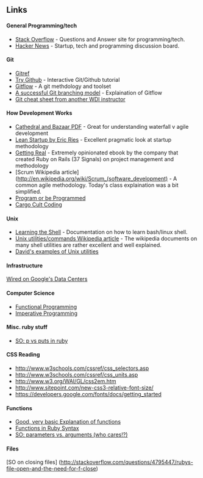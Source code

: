 ## Links

#### General Programming/tech
- [Stack Overflow](https://stackoverflow.com) - Questions and Answer site for programming/tech.
- [Hacker News](https://news.ycombinator.com/) - Startup, tech and programming discussion board. 

#### Git 
- [Gitref](http://gitref.org)
- [Try Github](http://try.github.io) - Interactive Git/Github tutorial
- [Gitflow](https://github.com/nvie/gitflow) - A git methdology and toolset
- [A successful Git branching model](http://nvie.com/posts/a-successful-git-branching-model/) - Explaination of Gitflow
- [Git cheat sheet from another WDI instructor](https://gist.github.com/tibbon/5801402)

#### How Development Works
- [Cathedral and Bazaar PDF](www.unterstein.net/su/docs/CathBaz.pdf) - Great for understanding waterfall v agile development
- [Lean Startup by Eric Ries](http://www.amazon.com/gp/product/0307887898/ref=as_li_ss_tl?ie=UTF8&camp=1789&creative=390957&creativeASIN=0307887898&linkCode=as2&tag=wha07-20) - Excellent pragmatic look at startup methodology
- [Getting Real](http://gettingreal.37signals.com/) - Extremely opinionated ebook by the company that created Ruby on Rails (37 Signals) on project management and methodology
- [Scrum Wikipedia article](http://en.wikipedia.org/wiki/Scrum_(software_development) - A common agile methodology. Today's class explaination was a bit simplified.
- [Program or be Programmed](http://www.amazon.com/books/dp/159376426X)
- [Cargo Cult Coding](http://en.wikipedia.org/wiki/Cargo_cult_programming)

#### Unix
- [Learning the Shell](http://linuxcommand.org/lc3_learning_the_shell.php) - Documentation on how to learn bash/linux shell. 
- [Unix utilities/commands Wikipedia article](http://en.wikipedia.org/wiki/List_of_Unix_utilities) - The wikipedia documents on many shell utilities are rather excellent and well explained. 
- [David's examples of Unix utilities](https://gist.github.com/tibbon/5794257)

#### Infrastructure
[Wired on Google's Data Centers](http://www.wired.com/wiredenterprise/2012/10/ff-inside-google-data-center/)


#### Computer Science
- [Functional Programming](https://en.wikipedia.org/wiki/Functional_programming)
- [Imperative Programming](http://en.wikipedia.org/wiki/Imperative_programming)

#### Misc. ruby stuff
- [SO: p vs puts in ruby](http://stackoverflow.com/questions/1255324/p-vs-puts-in-ruby)


#### CSS Reading
- http://www.w3schools.com/cssref/css_selectors.asp
- http://www.w3schools.com/cssref/css_units.asp
- http://www.w3.org/WAI/GL/css2em.htm
- http://www.sitepoint.com/new-css3-relative-font-size/
- https://developers.google.com/fonts/docs/getting_started



#### Functions
- [Good, very basic Explanation of functions](http://www.mathopenref.com/functionsprog.html)
- [Functions in Ruby Syntax](http://www.howtogeek.com/howto/programming/ruby/ruby-function-method-syntax/)
- [SO: parameters vs. arguments (who cares!?)](http://stackoverflow.com/questions/156767/whats-the-difference-between-an-argument-and-a-parameter)

#### Files
[SO on closing files]
(http://stackoverflow.com/questions/4795447/rubys-file-open-and-the-need-for-f-close)
